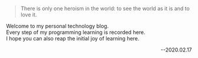> There is only one heroism in the world: to see the world as it is and to love it.

Welcome to my personal technology blog.<br/>
Every step of my programming learning is recorded here.<br/>
I hope you can also reap the initial joy of learning here.<br/>        
<p align="right">--2020.02.17</p>
